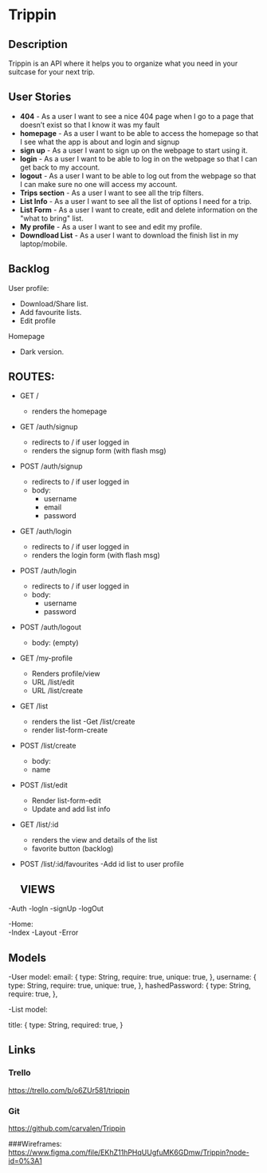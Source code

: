# Trippin

## Description
Trippin is an API where it helps you to organize what you need in your suitcase for your next trip.
 
## User Stories
 
- **404** - As a user I want to see a nice 404 page when I go to a page that doesn’t exist so that I know it was my fault 
- **homepage** - As a user I want to be able to access the homepage so that I see what the app is about and login and signup
- **sign up** - As a user I want to sign up on the webpage to start using it.
- **login** - As a user I want to be able to log in on the webpage so that I can get back to my account.
- **logout** - As a user I want to be able to log out from the webpage so that I can make sure no one will access my account.
- **Trips section** - As a user I want to see all the trip filters.
- **List Info** - As a user I want to see all the list of options I need for a trip.
- **List Form** - As a user I want to create, edit and delete information on the "what to bring" list.
- **My profile** - As a user I want to see and edit my profile.
- **Downdload List** - As a user I want to download the finish list in my laptop/mobile.

 
## Backlog
 
User profile:
- Download/Share list.
- Add favourite lists.
- Edit profile
 
Homepage
- Dark version.
 
## ROUTES:
 
- GET / 
  - renders the homepage
- GET /auth/signup
  - redirects to / if user logged in
  - renders the signup form (with flash msg)
- POST /auth/signup
  - redirects to / if user logged in
  - body:
    - username
    - email
    - password
- GET /auth/login
  - redirects to / if user logged in
  - renders the login form (with flash msg)
- POST /auth/login
  - redirects to / if user logged in
  - body:
    - username
    - password
- POST /auth/logout
  - body: (empty)
- GET /my-profile
  - Renders profile/view
  - URL /list/edit
  - URL /list/create
  
- GET /list
  - renders the  list 
-Get /list/create
  - render list-form-create 
- POST /list/create 
  - body: 
   - name
- POST /list/edit 
  - Render list-form-edit
  - Update and add list info
 
- GET /list/:id
  - renders the view and details of the list 
  - favorite button (backlog)
- POST /list/:id/favourites
-Add id list to user profile
  

  
  ## VIEWS
  
 -Auth
    -logIn
    -signUp
    -logOut
   
 -Home:  
   -Index
   -Layout
   -Error
 
  
  ## Models

-User model:
  email: {
    type: String,
    require: true,
    unique: true,
  },
  username: {
  type: String,
  require: true,
    unique: true,
  },
  hashedPassword: {
    type: String,
    require: true,
  },
  

-List model:
  
  title: {
    type: String,
    required: true,
  }
  
  
  ## Links
 
### Trello

https://trello.com/b/o6ZUr581/trippin
 
### Git
 
https://github.com/carvalen/Trippin

###Wireframes:
https://www.figma.com/file/EKhZ11hPHqUUgfuMK6GDmw/Trippin?node-id=0%3A1





